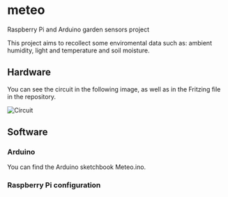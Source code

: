 # meteo
Raspberry Pi and Arduino garden sensors project

This project aims to recollect some enviromental data such as: ambient humidity, light and temperature and soil moisture.

## Hardware

You can see the circuit in the following image, as well as in the Fritzing file in the repository.

![Circuit](https://cloud.githubusercontent.com/assets/3749287/9500534/5034a2de-4c26-11e5-9655-bc96e1f30793.png)

## Software

### Arduino

You can find the Arduino sketchbook Meteo.ino. 

### Raspberry Pi configuration

